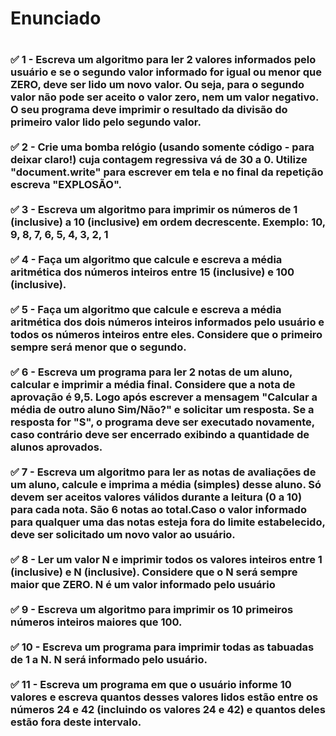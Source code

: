 <h1> Enunciado <h1>
<h3>
✅ 1 - Escreva um algoritmo para ler 2 valores informados pelo usuário e se o segundo valor informado for igual ou menor que ZERO, deve ser lido um novo valor. Ou seja, para o segundo valor não pode ser aceito o valor zero, nem um valor negativo.  O seu programa deve imprimir o resultado da divisão do primeiro valor lido pelo segundo valor.
<br>
<br>
✅ 2 - Crie uma bomba relógio (usando somente código - para deixar claro!) cuja contagem regressiva vá de 30 a 0. Utilize "document.write" para escrever em tela e no final da repetição escreva "EXPLOSÃO".
  <br>
<br>
✅ 3 - Escreva um algoritmo para imprimir os números de 1 (inclusive) a 10 (inclusive) em ordem decrescente.
Exemplo: 10, 9, 8, 7, 6, 5, 4, 3, 2, 1
  <br>
<br>
✅ 4 - Faça um algoritmo que calcule e escreva a média aritmética dos números inteiros entre 15 (inclusive) e 100 (inclusive).
  <br>
<br>
✅ 5 - Faça um algoritmo que calcule e escreva a média aritmética dos dois números inteiros informados pelo usuário e todos os números inteiros entre eles. Considere que o primeiro sempre será menor que o segundo.
  <br>
<br>
✅ 6 - Escreva um programa para ler 2 notas de um aluno, calcular e imprimir a média final. Considere que a nota de aprovação é 9,5. Logo após escrever a mensagem "Calcular a média de outro aluno Sim/Não?" e solicitar um resposta. Se a resposta for "S", o programa deve ser executado novamente, caso contrário deve ser encerrado exibindo a quantidade de alunos aprovados.
  <br>
<br>
✅ 7 - Escreva um algoritmo para ler as notas de avaliações de um aluno, calcule e imprima a média (simples) desse aluno. Só devem ser aceitos valores válidos durante a leitura (0 a 10) para cada nota. São 6 notas ao total.Caso o valor informado para qualquer uma das notas esteja fora do limite estabelecido, deve ser solicitado um novo valor ao usuário. 
  <br>
<br>
✅ 8 - Ler um valor N e imprimir todos os valores inteiros entre 1 (inclusive) e N (inclusive). Considere que o N será sempre maior que ZERO.
N  é um valor informado pelo usuário
  <br>
<br>
✅ 9 - Escreva um algoritmo para imprimir os 10 primeiros números inteiros maiores que 100.
  <br>
<br>
✅ 10 - Escreva um programa para imprimir todas as tabuadas de 1 a N. N será informado pelo usuário.
  <br>
<br>
✅ 11 - Escreva um programa em que o usuário informe 10 valores e escreva quantos desses valores lidos estão entre os números 24 e 42 (incluindo os valores 24 e 42) e quantos deles estão fora deste intervalo.
<h3>
